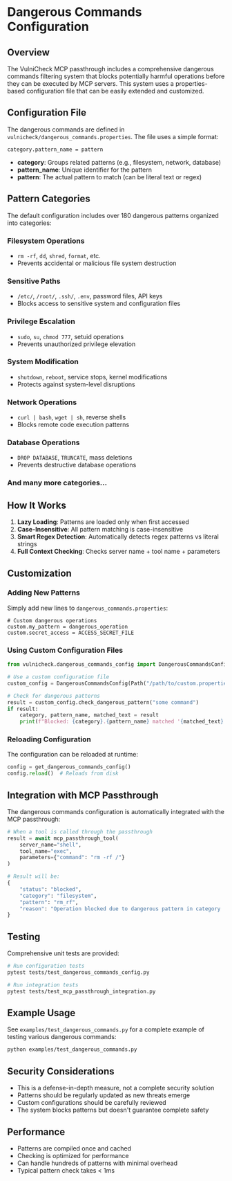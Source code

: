 # Dangerous Commands Configuration

## Overview

The VulniCheck MCP passthrough includes a comprehensive dangerous commands filtering system that blocks potentially harmful operations before they can be executed by MCP servers. This system uses a properties-based configuration file that can be easily extended and customized.

## Configuration File

The dangerous commands are defined in `vulnicheck/dangerous_commands.properties`. The file uses a simple format:

```properties
category.pattern_name = pattern
```

- **category**: Groups related patterns (e.g., filesystem, network, database)
- **pattern_name**: Unique identifier for the pattern
- **pattern**: The actual pattern to match (can be literal text or regex)

## Pattern Categories

The default configuration includes over 180 dangerous patterns organized into categories:

### Filesystem Operations
- `rm -rf`, `dd`, `shred`, `format`, etc.
- Prevents accidental or malicious file system destruction

### Sensitive Paths
- `/etc/`, `/root/`, `.ssh/`, `.env`, password files, API keys
- Blocks access to sensitive system and configuration files

### Privilege Escalation
- `sudo`, `su`, `chmod 777`, setuid operations
- Prevents unauthorized privilege elevation

### System Modification
- `shutdown`, `reboot`, service stops, kernel modifications
- Protects against system-level disruptions

### Network Operations
- `curl | bash`, `wget | sh`, reverse shells
- Blocks remote code execution patterns

### Database Operations
- `DROP DATABASE`, `TRUNCATE`, mass deletions
- Prevents destructive database operations

### And many more categories...

## How It Works

1. **Lazy Loading**: Patterns are loaded only when first accessed
2. **Case-Insensitive**: All pattern matching is case-insensitive
3. **Smart Regex Detection**: Automatically detects regex patterns vs literal strings
4. **Full Context Checking**: Checks server name + tool name + parameters

## Customization

### Adding New Patterns

Simply add new lines to `dangerous_commands.properties`:

```properties
# Custom dangerous operations
custom.my_pattern = dangerous_operation
custom.secret_access = ACCESS_SECRET_FILE
```

### Using Custom Configuration Files

```python
from vulnicheck.dangerous_commands_config import DangerousCommandsConfig

# Use a custom configuration file
custom_config = DangerousCommandsConfig(Path("/path/to/custom.properties"))

# Check for dangerous patterns
result = custom_config.check_dangerous_pattern("some command")
if result:
    category, pattern_name, matched_text = result
    print(f"Blocked: {category}.{pattern_name} matched '{matched_text}'")
```

### Reloading Configuration

The configuration can be reloaded at runtime:

```python
config = get_dangerous_commands_config()
config.reload()  # Reloads from disk
```

## Integration with MCP Passthrough

The dangerous commands configuration is automatically integrated with the MCP passthrough:

```python
# When a tool is called through the passthrough
result = await mcp_passthrough_tool(
    server_name="shell",
    tool_name="exec",
    parameters={"command": "rm -rf /"}
)

# Result will be:
{
    "status": "blocked",
    "category": "filesystem",
    "pattern": "rm_rf",
    "reason": "Operation blocked due to dangerous pattern in category 'filesystem': rm -rf"
}
```

## Testing

Comprehensive unit tests are provided:

```bash
# Run configuration tests
pytest tests/test_dangerous_commands_config.py

# Run integration tests
pytest tests/test_mcp_passthrough_integration.py
```

## Example Usage

See `examples/test_dangerous_commands.py` for a complete example of testing various dangerous commands:

```bash
python examples/test_dangerous_commands.py
```

## Security Considerations

- This is a defense-in-depth measure, not a complete security solution
- Patterns should be regularly updated as new threats emerge
- Custom configurations should be carefully reviewed
- The system blocks patterns but doesn't guarantee complete safety

## Performance

- Patterns are compiled once and cached
- Checking is optimized for performance
- Can handle hundreds of patterns with minimal overhead
- Typical pattern check takes < 1ms